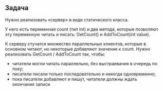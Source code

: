 ## Задача
Нужно реализовать «сервер» в виде статического класса.

У него есть переменная count (тип int) и два метода, которые позволяют эту переменную читать и писать: GetCount() и
AddToCount(int value).

К серверу стучатся множество параллельных клиентов, которые в основном читают, но некоторые добавляют значение к count.
Нужно реализовать GetCount / AddToCount так, чтобы:
- читатели могли читать параллельно, без выстраивания в очередь по локу;
- писатели писали только последовательно и никогда одновременно;
- пока писатели добавляют и пишут, читатели должны ждать окончания записи
